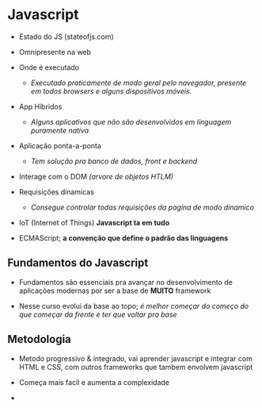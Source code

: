 # Javascript   

 - Estado do JS (stateofjs.com)  

 - Omnipresente na web  

 - Onde é executado
    * *Executado praticamente de modo geral pelo navegador, presente em todos browsers e alguns dispositivos móveis.*  

 - App Híbridos
    * *Alguns aplicativos que não são desenvolvidos em linguagem puramente nativa*  

 - Aplicação ponta-a-ponta
    * *Tem solução pra banco de dados, front e backend*  

 - Interage com o DOM *(arvore de objetos HTLM)*  

 - Requisições dinamicas
   * *Consegue controlar todas requisições da pagina de modo dinamico*  

 - IoT (Internet of Things) **Javascript ta em tudo**  

 - ECMAScript; **a convenção que define o padrão das linguagens**  

 ## Fundamentos do Javascript   

 - Fundamentos são essenciais pra avançar no desenvolvimento de aplicações modernas por ser a base de **MUITO** framework   

 - Nesse curso evolui da base ao topo; *é melhor começar do começo do que começar da frente e ter que voltar pra base*   

 ## Metodologia 

  - Metodo progressivo & integrado, vai aprender javascript e integrar com HTML e CSS, com outros frameworks que tambem envolvem javascript   

  - Começa mais facil e aumenta a complexidade   

  - 